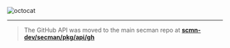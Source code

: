 <img alt="octocat" src="https://github.githubassets.com/images/icons/emoji/octocat.png" />

---

> The GitHub API was moved to the main secman repo at [**scmn-dev/secman/pkg/api/gh**](https://github.com/scmn-dev/secman/tree/main/pkg/api/gh)
